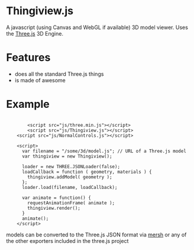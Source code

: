 Thingiview.js
=============

A javascript (using Canvas and WebGL if available) 3D model viewer.  Uses the [Three.js](http://github.com/mrdoob/three.js) 3D Engine.

# Features

* does all the standard Three.js things
* is made of awesome

# Example

<pre><code>
		&lt;script src="js/three.min.js">&lt;/script>
		&lt;script src="js/Thingiview.js">&lt;/script>
    &lt;script src="js/NormalControls.js">&lt;/script>

    &lt;script>
      var filename = "/some/3d/model.js"; // URL of a Three.js model
      var thingiview = new Thingiview();

      loader = new THREE.JSONLoader(false);
      loadCallback = function ( geometry, materials ) {
        thingiview.addModel( geometry );
      };
      loader.load(filename, loadCallback);

      var animate = function() {
        requestAnimationFrame( animate );
        thingiview.render();
      }
      animate();
    &lt;/script&gt;
</code></pre>

models can be converted to the Three.js JSON format via [mersh](https://github.com/tbuser/mersh) or any of the other exporters included in the three.js project
